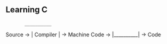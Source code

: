 ## Learning C

           __________
Source -> | Compiler | -> Machine
Code   -> |__________| -> Code
